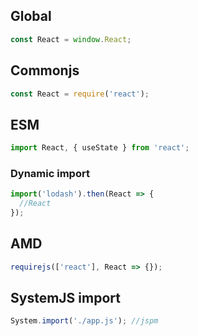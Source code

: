 ## Global

```js
const React = window.React;
```

## Commonjs

```js
const React = require('react');
```

## ESM

```js
import React, { useState } from 'react';
```

### Dynamic import

```js
import('lodash').then(React => {
  //React
});
```

## AMD

```js
requirejs(['react'], React => {});
```

## SystemJS import

```js
System.import('./app.js'); //jspm
```

<!-- require.ensure([], () => {
  const React = require('react');
}) -->
